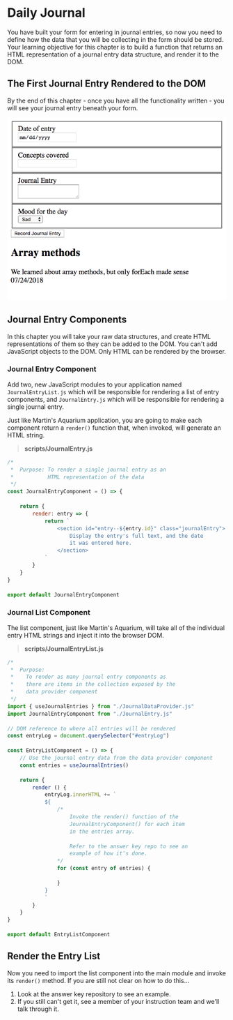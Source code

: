 # Daily Journal

You have built your form for entering in journal entries, so now you need to define how the data that you will be collecting in the form should be stored. Your learning objective for this chapter is to build a function that returns an HTML representation of a journal entry data structure, and render it to the DOM.

## The First Journal Entry Rendered to the DOM

By the end of this chapter - once you have all the functionality written - you will see your journal entry beneath your form.

![](./images/first-journal-entry.png)


## Journal Entry Components

In this chapter you will take your raw data structures, and create HTML representations of them so they can be added to the DOM. You can't add JavaScript objects to the DOM. Only HTML can be rendered by the browser.

### Journal Entry Component

Add two, new JavaScript modules to your application named `JournalEntryList.js` which will be responsible for rendering a list of entry components, and `JournalEntry.js` which will be responsible for rendering a single journal entry.

Just like Martin's Aquarium application, you are going to make each component return a `render()` function that, when invoked, will generate an HTML string.

> **scripts/JournalEntry.js**

```js
/*
 *  Purpose: To render a single journal entry as an
 *           HTML representation of the data
 */
const JournalEntryComponent = () => {

    return {
        render: entry => {
            return `
                <section id="entry--${entry.id}" class="journalEntry">
                    Display the entry's full text, and the date
                    it was entered here.
                </section>
            `
        }
    }
}

export default JournalEntryComponent
```

### Journal List Component

The list component, just like Martin's Aquarium, will take all of the individual entry HTML strings and inject it into the browser DOM.

> **scripts/JournalEntryList.js**

```js
/*
 *  Purpose:
 *    To render as many journal entry components as
 *    there are items in the collection exposed by the
 *    data provider component
 */
import { useJournalEntries } from "./JournalDataProvider.js"
import JournalEntryComponent from "./JournalEntry.js"

// DOM reference to where all entries will be rendered
const entryLog = document.querySelector("#entryLog")

const EntryListComponent = () => {
    // Use the journal entry data from the data provider component
    const entries = useJournalEntries()

    return {
        render () {
            entryLog.innerHTML += `
            ${
                /*
                    Invoke the render() function of the
                    JournalEntryComponent() for each item
                    in the entries array.

                    Refer to the answer key repo to see an
                    example of how it's done.
                */
                for (const entry of entries) {

                }
            }
            `
        }
    }
}

export default EntryListComponent
```

## Render the Entry List

Now you need to import the list component into the main module and invoke its `render()` method. If you are still not clear on how to do this...

1. Look at the answer key repository to see an example.
1. If you still can't get it, see a member of your instruction team and we'll talk through it.